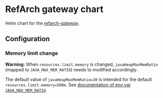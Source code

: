 # RefArch gateway chart

Helm chart for the [refarch-gateway](https://github.com/it-at-m/refarch).

## Configuration

### Memory limit change

**Warning:** When `resources.limit.memory` is changed, `javaHeapMaxMemRatio` (mapped to `JAVA_MAX_MEM_RATIO`) needs to 
modified accordingly.

The default value of `javaHeapMaxMemRatio=30` is intended for the default `resources.limit.memory=500m`.
See [documentation of env var `JAVA_MAX_MEM_RATIO`](https://rh-openjdk.github.io/redhat-openjdk-containers/ubi9/ubi9-openjdk-21-runtime.html).
